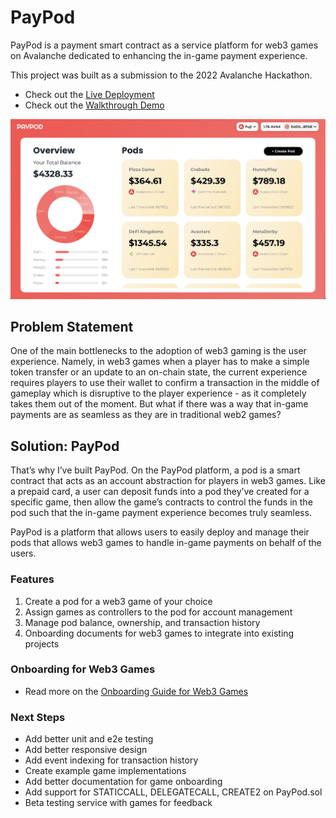 # PayPod

PayPod is a payment smart contract as a service platform for web3 games on Avalanche dedicated to enhancing the in-game payment experience.

This project was built as a submission to the 2022 Avalanche Hackathon.

- Check out the [Live Deployment](https://paypod.games)
- Check out the [Walkthrough Demo](https://vimeo.com/751860444)

![](frontend/public/landing.png)

## Problem Statement

One of the main bottlenecks to the adoption of web3 gaming is the user experience. Namely, in web3 games when a player has to make a simple token transfer or an update to an on-chain state, the current experience requires players to use their wallet to confirm a transaction in the middle of gameplay which is disruptive to the player experience - as it completely takes them out of the moment. But what if there was a way that in-game payments are as seamless as they are in traditional web2 games?

## Solution: PayPod

That’s why I’ve built PayPod. On the PayPod platform, a pod is a smart contract that acts as an account abstraction for players in web3 games. Like a prepaid card, a user can deposit funds into a pod they’ve created for a specific game, then allow the game’s contracts to control the funds in the pod such that the in-game payment experience becomes truly seamless.

PayPod is a platform that allows users to easily deploy and manage their pods that allows web3 games to handle in-game payments on behalf of the users.

### Features

1. Create a pod for a web3 game of your choice
2. Assign games as controllers to the pod for account management
3. Manage pod balance, ownership, and transaction history
4. Onboarding documents for web3 games to integrate into existing projects

### Onboarding for Web3 Games

- Read more on the [Onboarding Guide for Web3 Games](/Onboarding.md)

### Next Steps

- Add better unit and e2e testing
- Add better responsive design
- Add event indexing for transaction history
- Create example game implementations
- Add better documentation for game onboarding
- Add support for STATICCALL, DELEGATECALL, CREATE2 on PayPod.sol
- Beta testing service with games for feedback
